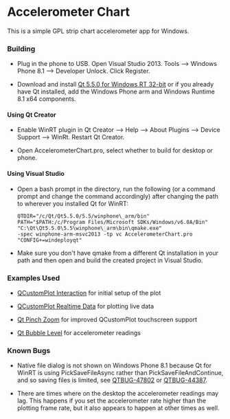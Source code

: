 Accelerometer Chart
===================

This is a simple GPL strip chart accelerometer app for Windows.

### Building ###

 * Plug in the phone to USB. Open Visual Studio 2013.
   Tools --> Windows Phone 8.1 --> Developer Unlock.
   Click Register.

 * Download and install
   [Qt 5.5.0 for Windows RT 32-bit](http://www.qt.io/download-open-source/#section-2)
   or if you already have Qt installed, add the Windows Phone arm and
   Windows Runtime 8.1 x64 components.

#### Using Qt Creator ####

 * Enable WinRT plugin in
   Qt Creator --> Help --> About Plugins --> Device Support --> WinRt.
   Restart Qt Creator.

 * Open AccelerometerChart.pro, select whether to build for desktop or phone.

#### Using Visual Studio ####

 * Open a bash prompt in the directory, run the following (or a command prompt
   and change the command accordingly) after changing the path to wherever you
   installed Qt for WinRT:

       QTDIR="/c/Qt/Qt5.5.0/5.5/winphone\_arm/bin"
       PATH="$PATH:/c/Program Files/Microsoft SDKs/Windows/v6.0A/Bin"
       "C:\Qt\Qt5.5.0\5.5\winphone\_arm\bin\qmake.exe"
       -spec winphone-arm-msvc2013 -tp vc AccelerometerChart.pro
       "CONFIG+=windeployqt"

 * Make sure you don't have qmake from a different Qt installation in your path
   and then open and build the created project in Visual Studio.

### Examples Used ###

 * [QCustomPlot Interaction](http://qcustomplot.com/index.php/demos/interactionexample)
   for initial setup of the plot

 * [QCustomPlot Realtime Data](http://qcustomplot.com/index.php/demos/realtimedatademo)
   for plotting live data

 * [Qt Pinch Zoom](http://qt.apidoc.info/4.8.5/touch-pinchzoom-graphicsview-cpp.html)
   for improved QCustomPlot touchscreen support

 * [Qt Bubble Level](http://qt.apidoc.info/4.7.4/demos-mobile-qtbubblelevel.html)
   for accelerometer readings

### Known Bugs ###

 * Native file dialog is not shown on Windows Phone 8.1 because Qt for WinRT
   is using PickSaveFileAsync rather than PickSaveFileAndContinue, and so
   saving files is limited, see
   [QTBUG-47802](https://bugreports.qt.io/browse/QTBUG-47802) or
   [QTBUG-44387](https://bugreports.qt.io/browse/QTBUG-44387).

 * There are times where on the desktop the accelerometer readings may lag.
   This happens if you set the accelerometer rate higher than the plotting
   frame rate, but it also appears to happen at other times as well.
